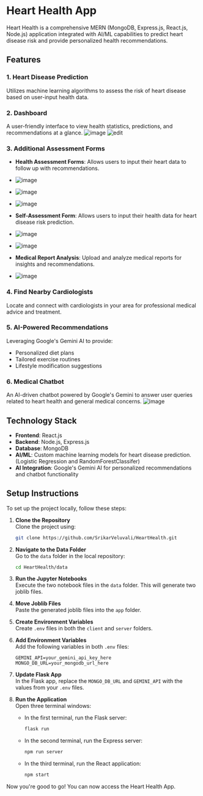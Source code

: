 
# Heart Health App

Heart Health is a comprehensive MERN (MongoDB, Express.js, React.js, Node.js) application integrated with AI/ML capabilities to predict heart disease risk and provide personalized health recommendations.

## Features

### 1. Heart Disease Prediction
Utilizes machine learning algorithms to assess the risk of heart disease based on user-input health data.

### 2. Dashboard
A user-friendly interface to view health statistics, predictions, and recommendations at a glance.
![image](https://github.com/user-attachments/assets/a1b539b0-4ade-4d5b-9c5b-e9a84d3c5c4f)
![edit](https://github.com/user-attachments/assets/68ef18a5-3116-45f6-a2b7-3cb7b954cd87)



### 3. Additional Assessment Forms
- **Health Assessment Forms**: Allows users to input their heart data to follow up with recommendations.
- ![image](https://github.com/user-attachments/assets/842ef18e-df2b-4389-974e-734a7e583f50)
- ![image](https://github.com/user-attachments/assets/d9acea32-81c4-4518-9bd4-938680059180)
- ![image](https://github.com/user-attachments/assets/54c2249e-f909-46b8-8705-f77cbaa9a292)


- **Self-Assessment Form**: Allows users to input their health data for heart disease risk prediction.
- ![image](https://github.com/user-attachments/assets/45a17d7b-aa31-481c-9813-15f0633893de)
- ![image](https://github.com/user-attachments/assets/97d33068-8f2d-4f74-945c-96fc9250f896)

- **Medical Report Analysis**: Upload and analyze medical reports for insights and recommendations.
- ![image](https://github.com/user-attachments/assets/1e0cb980-9c05-4799-933c-2c4e3dbdddfe)

### 4. Find Nearby Cardiologists
Locate and connect with cardiologists in your area for professional medical advice and treatment.

### 5. AI-Powered Recommendations
Leveraging Google's Gemini AI to provide:
- Personalized diet plans
- Tailored exercise routines
- Lifestyle modification suggestions

### 6. Medical Chatbot
An AI-driven chatbot powered by Google's Gemini to answer user queries related to heart health and general medical concerns.
![image](https://github.com/user-attachments/assets/835811a5-1dc5-45b9-8679-03919f15da72)

## Technology Stack

- **Frontend**: React.js
- **Backend**: Node.js, Express.js
- **Database**: MongoDB
- **AI/ML**: Custom machine learning models for heart disease prediction. (Logistic Regression and RandomForestClassifer)
- **AI Integration**: Google's Gemini AI for personalized recommendations and chatbot functionality

## Setup Instructions

To set up the project locally, follow these steps:

1. **Clone the Repository**  
   Clone the project using:
   ```bash
   git clone https://github.com/SrikarVeluvali/HeartHealth.git
   ```

2. **Navigate to the Data Folder**  
   Go to the `data` folder in the local repository:
   ```bash
   cd HeartHealth/data
   ```

3. **Run the Jupyter Notebooks**  
   Execute the two notebook files in the `data` folder. This will generate two joblib files.

4. **Move Joblib Files**  
   Paste the generated joblib files into the `app` folder.

5. **Create Environment Variables**  
   Create `.env` files in both the `client` and `server` folders. 

6. **Add Environment Variables**  
   Add the following variables in both `.env` files:
   ```plaintext
   GEMINI_API=your_gemini_api_key_here
   MONGO_DB_URL=your_mongodb_url_here
   ```

7. **Update Flask App**  
   In the Flask app, replace the `MONGO_DB_URL` and `GEMINI_API` with the values from your `.env` files.

8. **Run the Application**  
   Open three terminal windows:
   - In the first terminal, run the Flask server:
     ```bash
     flask run
     ```
   - In the second terminal, run the Express server:
     ```bash
     npm run server
     ```
   - In the third terminal, run the React application:
     ```bash
     npm start
     ```

Now you're good to go! You can now access the Heart Health App.

